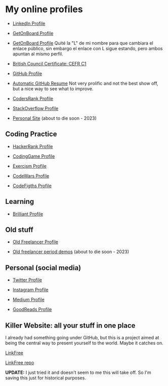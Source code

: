# My online profiles

- [LinkedIn Profile](https://www.linkedin.com/in/fernando-canizo/)

- [GetOnBoard Profile](https://www.getonbrd.com/p/fernando-l-canizo)
- [GetOnBoard Profile](https://www.getonbrd.com/p/fernando-canizo)
  Quité la "L" de mi nombre para que cambiara el enlace público, sin embargo el enlace con L sigue estando, pero ambos apuntan al mismo perfil.

- [British Council Certificate: CEFR C1](https://api2.englishscore.com/verify/4456a02f)

- [GitHub Profile](https://github.com/fernandocanizo/)

- [Automatic GitHub Resume](https://resume.github.io/?fernandocanizo)
  Not very prolific and not the best show off, but a nice way to see what to
  improve.

- [CodersRank Profile](https://profile.codersrank.io/user/fernandocanizo)

- [StackOverflow Profile](https://stackoverflow.com/users/978452/flc)

- [Personal Site](https://fernandocanizo.dev/) (about to die soon - 2023)


## Coding Practice

- [HackerRank Profile](https://www.hackerrank.com/FernandoCanizo)

- [CodingGame Profile](https://www.codingame.com/profile/60f9b0bca179f951e750f5e4a7b6d0c4214716)

- [Exercism Profile](https://exercism.org/profiles/intro)

- [CodeWars Profile](https://www.codewars.com/users/FernandoCanizo)

- [CodeFigths Profile](https://app.codesignal.com/profile/flc)


## Learning

- [Brilliant Profile](https://brilliant.org/profile/fernando-6e2pe4/)


## Old stuff

- [Old Freelancer Profile](https://www.freelancer.com/u/FernandoCanizo)

- [Old freelancer period demos](http://demos.muriandre.com/) (about to die soon - 2023)


## Personal (social media)

- [Twitter Profile](https://twitter.com/fcanizo)

- [Instagram Profile](https://www.instagram.com/ferlucamza/)

- [Medium Profile](https://medium.com/@fernandocanizo)

- [GoodReads Profile](https://www.goodreads.com/user/show/63375606-fernando-canizo)

## Killer Website: all your stuff in one place

I already had something going under GitHub, but this is a project aimed at being the central way to present yourself to the world. Maybe it catches on.

[LinkFree](https://linkfree.io/)

[LinkFree repo](https://github.com/EddieHubCommunity/LinkFree)

**UPDATE:** I just tried it and doesn't seem to me this will take off. So I'm saving this just for historical purposes.
